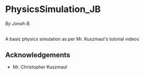 # PhysicsSimulation_JB
###### By *Jonah B.*

A basic physics simulation as per Mr. Kuszmaul's tutorial videos

## Acknowledgements
- Mr. Christopher Kuszmaul